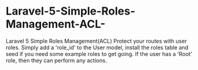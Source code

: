# Laravel-5-Simple-Roles-Management-ACL-
Laravel 5 Simple Roles Management(ACL) Protect your routes with user roles. Simply add a 'role_id' to the User model, install the roles table and seed if you need some example roles to get going.  If the user has a 'Root' role, then they can perform any actions.
